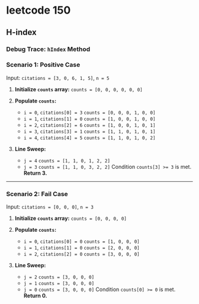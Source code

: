 # leetcode 150

## H-index

### Debug Trace: `hIndex` Method

### **Scenario 1: Positive Case**

Input: `citations = [3, 0, 6, 1, 5]`, `n = 5`

1. **Initialize `counts` array:**
    `counts = [0, 0, 0, 0, 0, 0]`

2. **Populate `counts`:**
    * `i = 0`, `citations[0] = 3`
        `counts = [0, 0, 0, 1, 0, 0]`
    * `i = 1`, `citations[1] = 0`
        `counts = [1, 0, 0, 1, 0, 0]`
    * `i = 2`, `citations[2] = 6`
        `counts = [1, 0, 0, 1, 0, 1]`
    * `i = 3`, `citations[3] = 1`
        `counts = [1, 1, 0, 1, 0, 1]`
    * `i = 4`, `citations[4] = 5`
        `counts = [1, 1, 0, 1, 0, 2]`

3. **Line Sweep:**
    * `j = 4`
        `counts = [1, 1, 0, 1, 2, 2]`
    * `j = 3`
        `counts = [1, 1, 0, 3, 2, 2]`
        Condition `counts[3] >= 3` is met.
        **Return 3.**

---

### **Scenario 2: Fail Case**

Input: `citations = [0, 0, 0]`, `n = 3`

1. **Initialize `counts` array:**
    `counts = [0, 0, 0, 0]`

2. **Populate `counts`:**
    * `i = 0`, `citations[0] = 0`
        `counts = [1, 0, 0, 0]`
    * `i = 1`, `citations[1] = 0`
        `counts = [2, 0, 0, 0]`
    * `i = 2`, `citations[2] = 0`
        `counts = [3, 0, 0, 0]`

3. **Line Sweep:**
    * `j = 2`
        `counts = [3, 0, 0, 0]`
    * `j = 1`
        `counts = [3, 0, 0, 0]`
    * `j = 0`
        `counts = [3, 0, 0, 0]`
        Condition `counts[0] >= 0` is met.
        **Return 0.**
